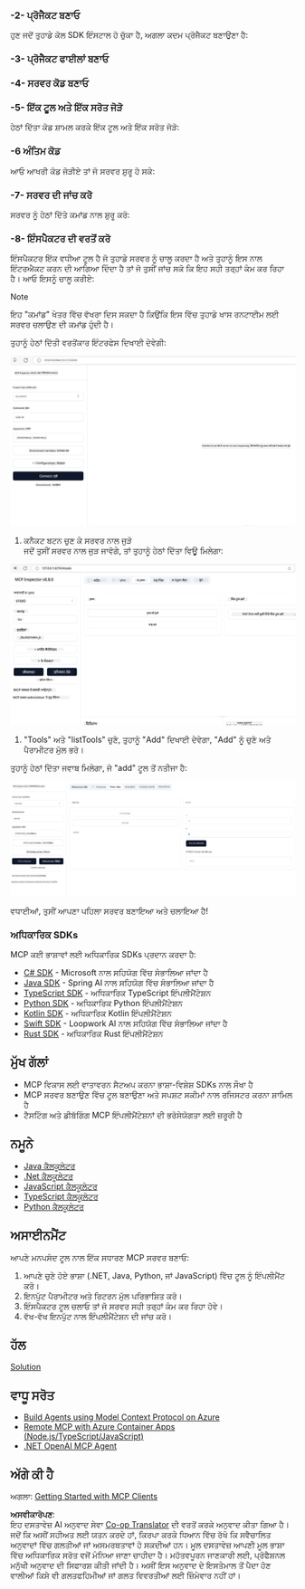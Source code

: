 <!--
CO_OP_TRANSLATOR_METADATA:
{
  "original_hash": "d90651bcd1df019768921d531653638a",
  "translation_date": "2025-06-12T23:31:48+00:00",
  "source_file": "03-GettingStarted/01-first-server/README.md",
  "language_code": "pa"
}
-->
### -2- ਪ੍ਰੋਜੈਕਟ ਬਣਾਓ

ਹੁਣ ਜਦੋਂ ਤੁਹਾਡੇ ਕੋਲ SDK ਇੰਸਟਾਲ ਹੋ ਚੁੱਕਾ ਹੈ, ਅਗਲਾ ਕਦਮ ਪ੍ਰੋਜੈਕਟ ਬਣਾਉਣਾ ਹੈ:

### -3- ਪ੍ਰੋਜੈਕਟ ਫਾਈਲਾਂ ਬਣਾਓ

### -4- ਸਰਵਰ ਕੋਡ ਬਣਾਓ

### -5- ਇੱਕ ਟੂਲ ਅਤੇ ਇੱਕ ਸਰੋਤ ਜੋੜੋ

ਹੇਠਾਂ ਦਿੱਤਾ ਕੋਡ ਸ਼ਾਮਲ ਕਰਕੇ ਇੱਕ ਟੂਲ ਅਤੇ ਇੱਕ ਸਰੋਤ ਜੋੜੋ:

### -6 ਅੰਤਿਮ ਕੋਡ

ਆਓ ਆਖਰੀ ਕੋਡ ਜੋੜੀਏ ਤਾਂ ਜੋ ਸਰਵਰ ਸ਼ੁਰੂ ਹੋ ਸਕੇ:

### -7- ਸਰਵਰ ਦੀ ਜਾਂਚ ਕਰੋ

ਸਰਵਰ ਨੂੰ ਹੇਠਾਂ ਦਿੱਤੇ ਕਮਾਂਡ ਨਾਲ ਸ਼ੁਰੂ ਕਰੋ:

### -8- ਇੰਸਪੈਕਟਰ ਦੀ ਵਰਤੋਂ ਕਰੋ

ਇੰਸਪੈਕਟਰ ਇੱਕ ਵਧੀਆ ਟੂਲ ਹੈ ਜੋ ਤੁਹਾਡੇ ਸਰਵਰ ਨੂੰ ਚਾਲੂ ਕਰਦਾ ਹੈ ਅਤੇ ਤੁਹਾਨੂੰ ਇਸ ਨਾਲ ਇੰਟਰਐਕਟ ਕਰਨ ਦੀ ਆਗਿਆ ਦਿੰਦਾ ਹੈ ਤਾਂ ਜੋ ਤੁਸੀਂ ਜਾਂਚ ਸਕੋ ਕਿ ਇਹ ਸਹੀ ਤਰ੍ਹਾਂ ਕੰਮ ਕਰ ਰਿਹਾ ਹੈ। ਆਓ ਇਸਨੂੰ ਚਾਲੂ ਕਰੀਏ:

> [!NOTE]
> ਇਹ "ਕਮਾਂਡ" ਖੇਤਰ ਵਿੱਚ ਵੱਖਰਾ ਦਿਸ ਸਕਦਾ ਹੈ ਕਿਉਂਕਿ ਇਸ ਵਿੱਚ ਤੁਹਾਡੇ ਖਾਸ ਰਨਟਾਈਮ ਲਈ ਸਰਵਰ ਚਲਾਉਣ ਦੀ ਕਮਾਂਡ ਹੁੰਦੀ ਹੈ।

ਤੁਹਾਨੂੰ ਹੇਠਾਂ ਦਿੱਤੀ ਵਰਤੋਂਕਾਰ ਇੰਟਰਫੇਸ ਦਿਖਾਈ ਦੇਵੇਗੀ:

![Connect](../../../../translated_images/connect.141db0b2bd05f096fb1dd91273771fd8b2469d6507656c3b0c9df4b3c5473929.pa.png)

1. ਕਨੈਕਟ ਬਟਨ ਚੁਣ ਕੇ ਸਰਵਰ ਨਾਲ ਜੁੜੋ  
  ਜਦੋਂ ਤੁਸੀਂ ਸਰਵਰ ਨਾਲ ਜੁੜ ਜਾਵੋਗੇ, ਤਾਂ ਤੁਹਾਨੂੰ ਹੇਠਾਂ ਦਿੱਤਾ ਵਿਊ ਮਿਲੇਗਾ:

  ![Connected](../../../../translated_images/connected.73d1e042c24075d386cacdd4ee7cd748c16364c277d814e646ff2f7b5eefde85.pa.png)

1. "Tools" ਅਤੇ "listTools" ਚੁਣੋ, ਤੁਹਾਨੂੰ "Add" ਦਿਖਾਈ ਦੇਵੇਗਾ, "Add" ਨੂੰ ਚੁਣੋ ਅਤੇ ਪੈਰਾਮੀਟਰ ਮੁੱਲ ਭਰੋ।

  ਤੁਹਾਨੂੰ ਹੇਠਾਂ ਦਿੱਤਾ ਜਵਾਬ ਮਿਲੇਗਾ, ਜੋ "add" ਟੂਲ ਤੋਂ ਨਤੀਜਾ ਹੈ:

  ![Result of running add](../../../../translated_images/ran-tool.a5a6ee878c1369ec1e379b81053395252a441799dbf23416c36ddf288faf8249.pa.png)

ਵਧਾਈਆਂ, ਤੁਸੀਂ ਆਪਣਾ ਪਹਿਲਾ ਸਰਵਰ ਬਣਾਇਆ ਅਤੇ ਚਲਾਇਆ ਹੈ!

### ਅਧਿਕਾਰਿਕ SDKs

MCP ਕਈ ਭਾਸ਼ਾਵਾਂ ਲਈ ਅਧਿਕਾਰਿਕ SDKs ਪ੍ਰਦਾਨ ਕਰਦਾ ਹੈ:  
- [C# SDK](https://github.com/modelcontextprotocol/csharp-sdk) - Microsoft ਨਾਲ ਸਹਿਯੋਗ ਵਿੱਚ ਸੰਭਾਲਿਆ ਜਾਂਦਾ ਹੈ  
- [Java SDK](https://github.com/modelcontextprotocol/java-sdk) - Spring AI ਨਾਲ ਸਹਿਯੋਗ ਵਿੱਚ ਸੰਭਾਲਿਆ ਜਾਂਦਾ ਹੈ  
- [TypeScript SDK](https://github.com/modelcontextprotocol/typescript-sdk) - ਅਧਿਕਾਰਿਕ TypeScript ਇੰਪਲੀਮੈਂਟੇਸ਼ਨ  
- [Python SDK](https://github.com/modelcontextprotocol/python-sdk) - ਅਧਿਕਾਰਿਕ Python ਇੰਪਲੀਮੈਂਟੇਸ਼ਨ  
- [Kotlin SDK](https://github.com/modelcontextprotocol/kotlin-sdk) - ਅਧਿਕਾਰਿਕ Kotlin ਇੰਪਲੀਮੈਂਟੇਸ਼ਨ  
- [Swift SDK](https://github.com/modelcontextprotocol/swift-sdk) - Loopwork AI ਨਾਲ ਸਹਿਯੋਗ ਵਿੱਚ ਸੰਭਾਲਿਆ ਜਾਂਦਾ ਹੈ  
- [Rust SDK](https://github.com/modelcontextprotocol/rust-sdk) - ਅਧਿਕਾਰਿਕ Rust ਇੰਪਲੀਮੈਂਟੇਸ਼ਨ  

## ਮੁੱਖ ਗੱਲਾਂ

- MCP ਵਿਕਾਸ ਲਈ ਵਾਤਾਵਰਨ ਸੈਟਅਪ ਕਰਨਾ ਭਾਸ਼ਾ-ਵਿਸ਼ੇਸ਼ SDKs ਨਾਲ ਸੌਖਾ ਹੈ  
- MCP ਸਰਵਰ ਬਣਾਉਣ ਵਿੱਚ ਟੂਲ ਬਣਾਉਣਾ ਅਤੇ ਸਪਸ਼ਟ ਸਕੀਮਾਂ ਨਾਲ ਰਜਿਸਟਰ ਕਰਨਾ ਸ਼ਾਮਿਲ ਹੈ  
- ਟੈਸਟਿੰਗ ਅਤੇ ਡੀਬੱਗਿੰਗ MCP ਇੰਪਲੀਮੈਂਟੇਸ਼ਨਾਂ ਦੀ ਭਰੋਸੇਯੋਗਤਾ ਲਈ ਜ਼ਰੂਰੀ ਹੈ  

## ਨਮੂਨੇ

- [Java ਕੈਲਕੂਲੇਟਰ](../samples/java/calculator/README.md)  
- [.Net ਕੈਲਕੂਲੇਟਰ](../../../../03-GettingStarted/samples/csharp)  
- [JavaScript ਕੈਲਕੂਲੇਟਰ](../samples/javascript/README.md)  
- [TypeScript ਕੈਲਕੂਲੇਟਰ](../samples/typescript/README.md)  
- [Python ਕੈਲਕੂਲੇਟਰ](../../../../03-GettingStarted/samples/python)  

## ਅਸਾਈਨਮੈਂਟ

ਆਪਣੇ ਮਨਪਸੰਦ ਟੂਲ ਨਾਲ ਇੱਕ ਸਧਾਰਣ MCP ਸਰਵਰ ਬਣਾਓ:  
1. ਆਪਣੇ ਚੁਣੇ ਹੋਏ ਭਾਸ਼ਾ (.NET, Java, Python, ਜਾਂ JavaScript) ਵਿੱਚ ਟੂਲ ਨੂੰ ਇੰਪਲੀਮੈਂਟ ਕਰੋ।  
2. ਇਨਪੁੱਟ ਪੈਰਾਮੀਟਰ ਅਤੇ ਰਿਟਰਨ ਮੁੱਲ ਪਰਿਭਾਸ਼ਿਤ ਕਰੋ।  
3. ਇੰਸਪੈਕਟਰ ਟੂਲ ਚਲਾਓ ਤਾਂ ਜੋ ਸਰਵਰ ਸਹੀ ਤਰ੍ਹਾਂ ਕੰਮ ਕਰ ਰਿਹਾ ਹੋਵੇ।  
4. ਵੱਖ-ਵੱਖ ਇਨਪੁੱਟ ਨਾਲ ਇੰਪਲੀਮੈਂਟੇਸ਼ਨ ਦੀ ਜਾਂਚ ਕਰੋ।  

## ਹੱਲ

[Solution](./solution/README.md)

## ਵਾਧੂ ਸਰੋਤ

- [Build Agents using Model Context Protocol on Azure](https://learn.microsoft.com/azure/developer/ai/intro-agents-mcp)  
- [Remote MCP with Azure Container Apps (Node.js/TypeScript/JavaScript)](https://learn.microsoft.com/samples/azure-samples/mcp-container-ts/mcp-container-ts/)  
- [.NET OpenAI MCP Agent](https://learn.microsoft.com/samples/azure-samples/openai-mcp-agent-dotnet/openai-mcp-agent-dotnet/)  

## ਅੱਗੇ ਕੀ ਹੈ

ਅਗਲਾ: [Getting Started with MCP Clients](/03-GettingStarted/02-client/README.md)

**ਅਸਵੀਕਾਰੋਪਣ**:  
ਇਹ ਦਸਤਾਵੇਜ਼ AI ਅਨੁਵਾਦ ਸੇਵਾ [Co-op Translator](https://github.com/Azure/co-op-translator) ਦੀ ਵਰਤੋਂ ਕਰਕੇ ਅਨੁਵਾਦ ਕੀਤਾ ਗਿਆ ਹੈ। ਜਦੋਂ ਕਿ ਅਸੀਂ ਸਹੀਅਤ ਲਈ ਯਤਨ ਕਰਦੇ ਹਾਂ, ਕਿਰਪਾ ਕਰਕੇ ਧਿਆਨ ਵਿੱਚ ਰੱਖੋ ਕਿ ਸਵੈਚਾਲਿਤ ਅਨੁਵਾਦਾਂ ਵਿੱਚ ਗਲਤੀਆਂ ਜਾਂ ਅਸਮਰਥਤਾਵਾਂ ਹੋ ਸਕਦੀਆਂ ਹਨ। ਮੂਲ ਦਸਤਾਵੇਜ਼ ਆਪਣੀ ਮੂਲ ਭਾਸ਼ਾ ਵਿੱਚ ਅਧਿਕਾਰਿਕ ਸਰੋਤ ਵਜੋਂ ਮੰਨਿਆ ਜਾਣਾ ਚਾਹੀਦਾ ਹੈ। ਮਹੱਤਵਪੂਰਨ ਜਾਣਕਾਰੀ ਲਈ, ਪ੍ਰੋਫੈਸ਼ਨਲ ਮਨੁੱਖੀ ਅਨੁਵਾਦ ਦੀ ਸਿਫਾਰਸ਼ ਕੀਤੀ ਜਾਂਦੀ ਹੈ। ਅਸੀਂ ਇਸ ਅਨੁਵਾਦ ਦੇ ਇਸਤੇਮਾਲ ਤੋਂ ਪੈਦਾ ਹੋਣ ਵਾਲੀਆਂ ਕਿਸੇ ਵੀ ਗਲਤਫਹਿਮੀਆਂ ਜਾਂ ਗਲਤ ਵਿਵਰਤੀਆਂ ਲਈ ਜ਼ਿੰਮੇਵਾਰ ਨਹੀਂ ਹਾਂ।